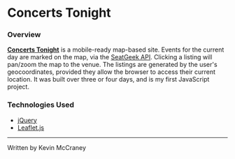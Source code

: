 # Concerts Tonight
### Overview

[**Concerts Tonight**](http://kevinrmccraney.github.io/gighub-mapbox/) is a mobile-ready map-based site. Events for the current day are marked on the map, via the [SeatGeek API](https://seatgeek.com). Clicking a listing will pan/zoom the map to the venue. The listings are generated by the user's geocoordinates, provided they allow the browser to access their current location. It was built over three or four days, and is my first JavaScript project.

### Technologies Used

* [jQuery](http://jquery.com/)
* [Leaflet.js](http://leafletjs.com/)

***
Written by Kevin McCraney